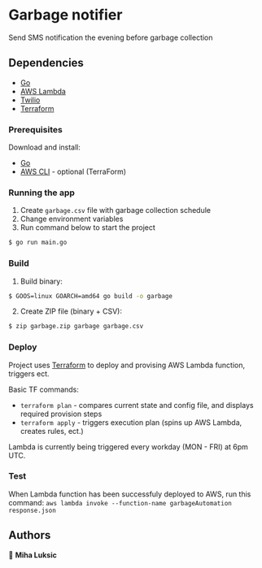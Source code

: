 # Garbage notifier

Send SMS notification the evening before garbage collection

## Dependencies

-   [Go](https://go.dev/doc/install)
-   [AWS Lambda](https://aws.amazon.com/lambda/)
-   [Twilio](https://www.twilio.com/sms)
-   [Terraform](https://www.terraform.io/)

### Prerequisites

Download and install:

-   [Go](https://go.dev/doc/install)
-   [AWS CLI](https://docs.aws.amazon.com/cli/latest/userguide/getting-started-install.html) - optional (TerraForm)

### Running the app

1. Create `garbage.csv` file with garbage collection schedule
2. Change environment variables
3. Run command below to start the project

```bash
$ go run main.go
```

### Build

1. Build binary:
```bash
$ GOOS=linux GOARCH=amd64 go build -o garbage
```

2. Create ZIP file (binary + CSV):
```bash
$ zip garbage.zip garbage garbage.csv
```

### Deploy

Project uses [Terraform](https://www.terraform.io/) to deploy and provising AWS Lambda function, triggers ect.

Basic TF commands:
- `terraform plan` - compares current state and config file, and displays required provision steps
- `terraform apply` - triggers execution plan (spins up AWS Lambda, creates rules, ect.)

Lambda is currently being triggered every workday (MON - FRI) at 6pm UTC.

### Test

When Lambda function has been successfuly deployed to AWS, run this command:
`aws lambda invoke --function-name garbageAutomation response.json`


## Authors

👤 **Miha Luksic**
